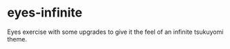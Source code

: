 # eyes-infinite
Eyes exercise with some upgrades to give it the feel of an infinite tsukuyomi theme.
